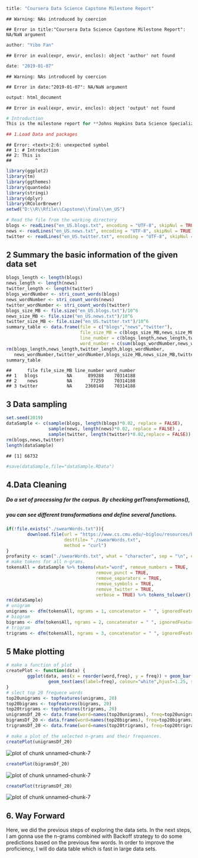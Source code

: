

```r
title: "Coursera Data Science Capstone Milestone Report"
```

```
## Warning: NAs introduced by coercion
```

```
## Error in title:"Coursera Data Science Capstone Milestone Report": NA/NaN argument
```

```r
author: "Yibo Fan"
```

```
## Error in eval(expr, envir, enclos): object 'author' not found
```

```r
date: "2019-01-07"
```

```
## Warning: NAs introduced by coercion
```

```
## Error in date:"2019-01-07": NA/NaN argument
```

```r
output: html_document
```

```
## Error in eval(expr, envir, enclos): object 'output' not found
```

```r
# Introduction
This is the milestone report for **Johns Hopkins Data Science Specialization Capstone Project**. The purpose of this milestone report is to show an understanding about the project and current progress. 

## 1.Load Data and packages
```

```
## Error: <text>:2:6: unexpected symbol
## 1: # Introduction
## 2: This is
##         ^
```

```r
library(ggplot2)
library(tm)
library(ggthemes)
library(quanteda)
library(stringi)
library(dplyr)
library(RColorBrewer)
setwd("D:\\R\\Rfile\\Capstone\\final\\en_US")

# Read the file from the working directory
blogs <- readLines("en_US.blogs.txt", encoding = "UTF-8", skipNul = TRUE)
news <- readLines("en_US.news.txt", encoding = "UTF-8", skipNul = TRUE)
twitter <- readLines("en_US.twitter.txt", encoding = "UTF-8", skipNul = TRUE) 
```

## 2 Summary the basic information of the given data set

```r
blogs_length <- length(blogs)
news_length <- length(news)
twitter_length <- length(twitter)
blogs_wordNumber <- stri_count_words(blogs)
news_wordNumber <- stri_count_words(news)
twitter_wordNumber <- stri_count_words(twitter)
blogs_size_MB <- file.size("en_US.blogs.txt")/10^6
news_size_MB <- file.size("en_US.news.txt")/10^6
twitter_size_MB <- file.size("en_US.twitter.txt")/10^6
summary_table <- data.frame(file = c("blogs","news","twitter"),
                            file_size_MB = c(blogs_size_MB,news_size_MB,twitter_size_MB),
                            line_number = c(blogs_length,news_length,twitter_length),
                            word_number = c(sum(blogs_wordNumber,news_wordNumber,twitter_wordNumber)))
rm(blogs_length,news_length,twitter_length,blogs_wordNumber,
   news_wordNumber,twitter_wordNumber,blogs_size_MB,news_size_MB,twitter_size_MB)
summary_table
```

```
##      file file_size_MB line_number word_number
## 1   blogs           NA      899288    70314188
## 2    news           NA       77259    70314188
## 3 twitter           NA     2360148    70314188
```

## 3 Data sampling

```r
set.seed(2019)
dataSample <- c(sample(blogs, length(blogs)*0.02, replace = FALSE),
                sample(news, length(news)*0.02, replace = FALSE) ,
                sample(twitter, length(twitter)*0.02,replace = FALSE))
rm(blogs,news,twitter)
length(dataSample)
```

```
## [1] 66732
```

```r
#save(dataSample,file="dataSample.RData")
```

## 4.Data Cleaning
##### Do a set of processing for the corpus. By checking getTransformations(), 
##### you can see different transformations and define several functions.

```r
if(!file.exists("./swearWords.txt")){
        download.file(url = "https://www.cs.cmu.edu/~biglou/resources/bad-words.txt",
                      destfile= "./swearWords.txt",
                      method = "curl")
}
profanity <- scan("./swearWords.txt", what = "character", sep = "\n", encoding = "UTF-8")
# make tokens for all n-grams.
tokensAll = dataSample %>% tokens(what="word", remove_numbers = TRUE,
                                  remove_punct = TRUE,
                                  remove_separators = TRUE,
                                  remove_symbols = TRUE,
                                  remove_twitter = TRUE,
                                  verbose = TRUE) %>% tokens_tolower() %>% tokens_remove(profanity)
rm(dataSample) 
# unigram
unigrams <- dfm(tokensAll, ngrams = 1, concatenator = " ", ignoredFeatures = profanity)
# biogram
bigrams <- dfm(tokensAll, ngrams = 2, concatenator = " ", ignoredFeatures = profanity)
# trigram
trigrams <- dfm(tokensAll, ngrams = 3, concatenator = " ", ignoredFeatures = profanity)
```
## 5 Make plotting

```r
# make a function of plot
createPlot <- function(data) {
        ggplot(data, aes(x = reorder(word,freq), y = freq)) + geom_bar(stat="identity", fill='darkred') +coord_flip()+theme_gdocs()+
                geom_text(aes(label=freq), colour="white",hjust=1.25, size=5.0)
}
# slect top 20 frequece words
top20unigrams <- topfeatures(unigrams, 20)
top20bigrams <- topfeatures(bigrams, 20)
top20trigrams <- topfeatures(trigrams, 20)
unigramsDf_20 <- data.frame(word=names(top20unigrams), freq=top20unigrams)
bigramsDf_20 <- data.frame(word=names(top20bigrams), freq=top20bigrams)
trigramsDf_20 <- data.frame(word=names(top20trigrams), freq=top20trigrams)

# make a plot of the selected n-grams and their frequences.
createPlot(unigramsDf_20)
```

![plot of chunk unnamed-chunk-7](figure/unnamed-chunk-7-1.png)

```r
createPlot(bigramsDf_20)
```

![plot of chunk unnamed-chunk-7](figure/unnamed-chunk-7-2.png)

```r
createPlot(trigramsDf_20)
```

![plot of chunk unnamed-chunk-7](figure/unnamed-chunk-7-3.png)

## 6. Way Forward
Here, we did the previous steps of exploring the data sets. In the next steps, I am gonna use the n-grams combined with Backoff strategy to do some predictions based on the previous few words. In order to improve the proficiency, I will do data table which is fast in large data sets.
```
```

